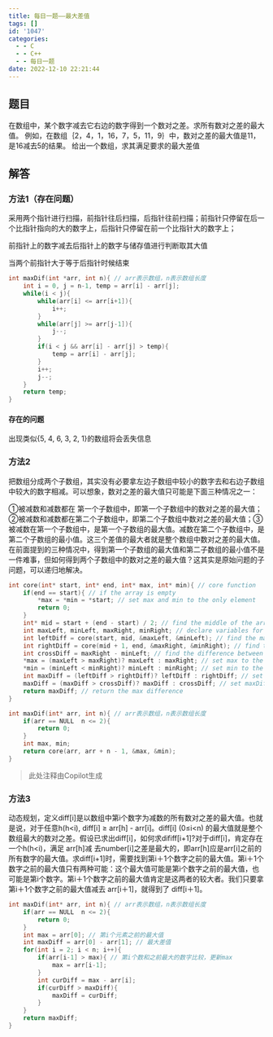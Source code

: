 ```yaml
---
title: 每日一题——最大差值
tags: []
id: '1047'
categories:
  - - C
  - - C++
  - - 每日一题
date: 2022-12-10 22:21:44
---
```


## 题目

在数组中，某个数字减去它右边的数字得到一个数对之差。求所有数对之差的最大值。 例如，在数组｛2，4，1，16，7，5，11，9｝中，数对之差的最大值是11，是16减去5的结果。 给出一个数组，求其满足要求的最大差值

## 解答

### 方法1（存在问题）

采用两个指针进行扫描，前指针往后扫描，后指针往前扫描；前指针只停留在后一个比指针指向的大的数字上，后指针只停留在前一个比指针大的数字上；

前指针上的数字减去后指针上的数字与储存值进行判断取其大值

当两个前指针大于等于后指针时候结束

```c
int maxDif(int *arr, int n){ // arr表示数组，n表示数组长度
    int i = 0, j = n-1, temp = arr[i] - arr[j];
    while(i < j){
        while(arr[i] <= arr[i+1]){
            i++;
        }
        while(arr[j] >= arr[j-1]){
            j--;
        }
        if(i < j && arr[i] - arr[j] > temp){
            temp = arr[i] - arr[j];
        }
        i++;
        j--;
    }
    return temp;
}
```

#### 存在的问题

出现类似{5, 4, 6, 3, 2, 1}的数组将会丢失信息

### 方法2

把数组分成两个子数组，其实没有必要拿左边子数组中较小的数字去和右边子数组中较大的数字相减。可以想象，数对之差的最大值只可能是下面三种情况之一：

①被减数和减数都在 第一个子数组中，即第一个子数组中的数对之差的最大值；②被减数和减数都在第二个子数组中，即第二个子数组中数对之差的最大值；③被减数在第一个子数组中，是第一个子数组的最大值。减数在第二个子数组中，是第二个子数组的最小值。这三个差值的最大者就是整个数组中数对之差的最大值。在前面提到的三种情况中，得到第一个子数组的最大值和第二子数组的最小值不是一件难事，但如何得到两个子数组中的数对之差的最大值？这其实是原始问题的子问题，可以递归地解决。

```c
int core(int* start, int* end, int* max, int* min){ // core function
    if(end == start){ // if the array is empty
        *max = *min = *start; // set max and min to the only element
        return 0;
    }
    int* mid = start + (end - start) / 2; // find the middle of the array
    int maxLeft, minLeft, maxRight, minRight; // declare variables for the max and min of the left and right subarrays
    int leftDiff = core(start, mid, &maxLeft, &minLeft); // find the max and min of the left subarray
    int rightDiff = core(mid + 1, end, &maxRight, &minRight); // find the max and min of the right subarray
    int crossDiff = maxRight - minLeft; // find the difference between the max of the right subarray and the min of the left subarray
    *max = (maxLeft > maxRight)? maxLeft : maxRight; // set max to the max of the left and right subarrays
    *min = (minLeft < minRight)? minLeft : minRight; // set min to the min of the left and right subarrays
    int maxDiff = (leftDiff > rightDiff)? leftDiff : rightDiff; // set maxDiff to the max of the left and right differences
    maxDiff = (maxDiff > crossDiff)? maxDiff : crossDiff; // set maxDiff to the max of the maxDiff and the crossDiff
    return maxDiff; // return the max difference
}

int maxDif(int* arr, int n){ // arr表示数组，n表示数组长度
    if(arr == NULL  n <= 2){
        return 0;
    }
    int max, min;
    return core(arr, arr + n - 1, &max, &min);
}
```

> 此处注释由Copilot生成

### 方法3

动态规划，定义diff\[i\]是以数组中第i个数字为减数的所有数对之差的最大值。也就是说，对于任意h(h<i), diff\[i\] ≥ arr\[h\] - arr\[i\]。diff\[i\] (0≤i<n) 的最大值就是整个数组最大的数对之差。假设已求出diff\[i\]，如何求dififf\[i+1\]?对于diff\[i\]，肯定存在一个h(h<i)，满足 arr\[h\]减 去number\[i\]之差是最大的，即arr\[h\]应是arr\[i\]之前的所有数字的最大值。求diff\[i+1\]时，需要找到第i＋1个数字之前的最大值。第i＋1个数字之前的最大值只有两种可能：这个最大值可能是第i个数字之前的最大值，也可能是第i个数字。第i＋1个数字之前的最大值肯定是这两者的较大者。我们只要拿第i＋1个数字之前的最大值减去 arr\[i＋1\]，就得到了 diff\[i＋1\]。

```c
int maxDif(int* arr, int n){ // arr表示数组，n表示数组长度
    if(arr == NULL  n <= 2){
        return 0;
    }
    int max = arr[0]; // 第i个元素之前的最大值
    int maxDiff = arr[0] - arr[1]; // 最大差值
    for(int i = 2; i < n; i++){
        if(arr[i-1] > max){ // 第i个数和之前最大的数字比较，更新max
            max = arr[i-1];
        }
        int curDiff = max - arr[i];
        if(curDiff > maxDiff){
            maxDiff = curDiff;
        }
    }
    return maxDiff;
}
```